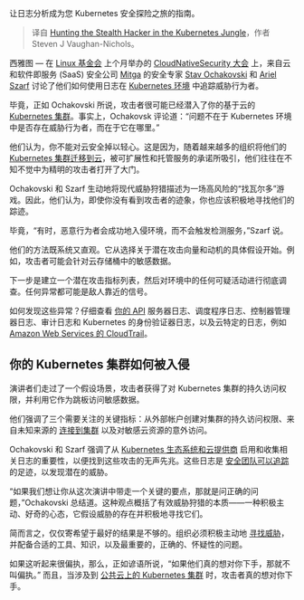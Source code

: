 
<!--
title: Kubernetes丛林中的隐形黑客猎杀
cover: https://cdn.thenewstack.io/media/2024/07/8bc09b6e-cncf-security.jpg
-->

让日志分析成为您 Kubernetes 安全探险之旅的指南。

> 译自 [Hunting the Stealth Hacker in the Kubernetes Jungle](https://thenewstack.io/hunting-the-stealth-hacker-in-the-kubernetes-jungle/)，作者 Steven J Vaughan-Nichols。

西雅图 —  在 [Linux 基金会](https://training.linuxfoundation.org/training/course-catalog/?utm_content=inline+mention) 上个月举办的 [CloudNativeSecurity 大会](https://events.linuxfoundation.org/cloudnativesecuritycon-north-america/) 上，来自云和软件即服务 (SaaS) 安全公司 [Mitga](https://www.mitiga.io/about/about-us) 的安全专家 [Stav Ochakovski](https://www.linkedin.com/in/stav-ochakovski) 和 [Ariel Szarf](https://www.linkedin.com/in/ariel-szarf-89b024197/?originalSubdomain=il) 讨论了他们如何使用日志在 [Kubernetes 环境](https://thenewstack.io/Kubernetes) 中追踪威胁行为者。

毕竟，正如 Ochakovski 所说，攻击者很可能已经潜入了你的基于云的 [Kubernetes 集群](https://thenewstack.io/managing-kubernetes-clusters-for-platform-engineers/)。事实上，Ochakovsk 评论道：“问题不在于 Kubernetes 环境中是否存在威胁行为者，而在于它在哪里。”

他们认为，你不能对云安全掉以轻心。这是因为，随着越来越多的组织将他们的 [Kubernetes 集群迁移到云](https://thenewstack.io/using-prometheus-to-monitor-kubernetes-clusters-running-cloud-foundry/)，被可扩展性和托管服务的承诺所吸引，他们往往在不知不觉中为精明的攻击者打开了大门。

Ochakovski 和 Szarf 生动地将现代威胁狩猎描述为一场高风险的“找瓦尔多”游戏。因此，他们认为，即使你没有看到攻击者的迹象，你也应该积极地寻找他们的踪迹。

毕竟，“有时，恶意行为者会成功地入侵环境，而不会触发检测服务，”Szarf 说。

他们的方法既系统又直观。它从选择关于潜在攻击向量和动机的具体假设开始。例如，攻击者可能会针对云存储桶中的敏感数据。

下一步是建立一个潜在攻击指标列表，然后对环境中的任何可疑活动进行彻底调查。任何异常都可能是敌人靠近的信号。

如何发现这些异常？仔细查看 [你的 API](https://thenewstack.io/API-management/) 服务器日志、调度程序日志、控制器管理器日志、审计日志和 Kubernetes 的身份验证器日志，以及云特定的日志，例如 [Amazon Web Services 的 CloudTrail](https://docs.aws.amazon.com/awscloudtrail/latest/userguide/cloudtrail-user-guide.html)。

## 你的 Kubernetes 集群如何被入侵

演讲者们走过了一个假设场景，攻击者获得了对 Kubernetes 集群的持久访问权限，并利用它作为跳板访问敏感数据。

他们强调了三个需要关注的关键指标：从外部帐户创建对集群的持久访问权限、来自未知来源的 [连接到集群](https://thenewstack.io/simplifying-cluster-connectivity-with-istio-service-mesh/) 以及对敏感云资源的意外访问。

Ochakovski 和 Szarf 强调了从 [Kubernetes 生态系统和云提供商](https://thenewstack.io/kubernetes-autoscaling-q-a-with-fairwinds-cto-andy-suderman/) 启用和收集相关日志的重要性，以便找到这些攻击的无声先兆。这些日志是 [安全团队可以追踪](https://thenewstack.io/observability-is-shifting-left-following-security-and-ops/) 的足迹，以发现潜在的威胁。

“如果我们想让你从这次演讲中带走一个关键的要点，那就是问正确的问题，”Ochakovski 总结道。这种观点概括了有效威胁狩猎的本质——一种积极主动、好奇的心态，它假设威胁的存在并积极地寻找它们。

简而言之，仅仅寄希望于最好的结果是不够的。组织必须积极主动地 [寻找威胁](https://thenewstack.io/5-ways-to-automate-threat-hunting/)，并配备合适的工具、知识，以及最重要的，正确的、怀疑性的问题。

如果这听起来很偏执，那么，正如谚语所说，“如果他们真的想对你下手，那就不叫偏执。” 而且，当涉及到 [公共云上的 Kubernetes 集群](https://thenewstack.io/private-vs-public-cloud-how-kubernetes-shifts-the-balance/) 时，攻击者真的想对你下手。
